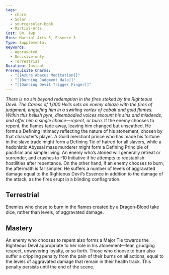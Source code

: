 ```yaml
---
tags:
  - charm
  - Solar
  - source/solar-book
  - Martial-Arts
Cost: 6m, 1wp
Mins: Martial Arts 5, Essence 3
Type: Supplemental
Keywords:
  - Aggravated
  - Decisive-only
  - Terrestrial
Duration: Instant
Prerequisite Charms:
  - "[[Azure Abacus Meditation]]"
  - "[[Burning Judgment Halo]]"
  - "[[Dancing Devil Trigger Finger]]"
---
```

*There is no sin beyond redemption in the fires stoked by the Righteous Devil. The Caress of 1,000 Hells sets an enemy ablaze with the fires of judgment, engulfing him in a swirling vortex of cobalt and gold flames. Within this hellish pyre, disembodied voices recount his sins and misdeeds, and offer him a single choice—repent, or burn.*
If the enemy chooses to repent, the flames fade away, leaving him changed but unscathed. He forms a Defining Intimacy reflecting the nature of his atonement, chosen by that character’s player. A Guild merchant prince who has made his fortune in the slave trade might form a Defining Tie of hatred for all slavers, while a hedonistic Abyssal mass murderer might form a Defining Principle of pacifism and simple living. An enemy who’s atoned will generally retreat or surrender, and crashes to -10 Initiative if he attempts to reestablish hostilities after repentance. 
On the other hand, if an enemy chooses to burn, the aftermath is far simpler. He suffers a number of levels of aggravated damage equal to the Righteous Devil’s Essence in addition to the damage of the attack, as the fires erupt in a blinding conflagration. 
## Terrestrial
Enemies who chose to burn in the flames created by a Dragon-Blood take dice, rather than levels, of aggravated damage. 
## Mastery
An enemy who chooses to repent also forms a Major Tie towards the Righteous Devil appropriate to her role in his atonement—fear, grudging respect, unwavering loyalty, or so forth. Those who choose to burn also suffer a crippling penalty from the pain of their burns on all actions, equal to the levels of aggravated damage that remain in their health track. This penalty persists until the end of the scene. 